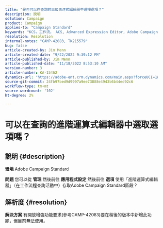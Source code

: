 ```yaml
---
title: "是否可以在查詢的高級表達式編輯器中選擇選項？"
description: 說明
solution: Campaign
product: Campaign
applies-to: "Campaign Standard"
keywords: "KCS，工作流， ACS, Advanced Expression Editor, Adobe Campaign Standard, select option, query，因應措施"
resolution: Resolution
internal-notes: "CAMP-42083, TK215579"
bug: false
article-created-by: Jim Menn
article-created-date: "9/22/2022 9:39:12 PM"
article-published-by: Jim Menn
article-published-date: "11/18/2022 8:53:10 AM"
version-number: 3
article-number: KA-15462
dynamics-url: "https://adobe-ent.crm.dynamics.com/main.aspx?forceUCI=1&pagetype=entityrecord&etn=knowledgearticle&id=3f6ed8fb-be3a-ed11-9db1-0022480866ad"
source-git-commit: 24fb97bed9d9997a9ee73888e4943b6b44ed92c6
workflow-type: tm+mt
source-wordcount: '102'
ht-degree: 2%

---
```


# 可以在查詢的進階運算式編輯器中選取選項嗎？

## 說明 {#description}


<b>環境</b>
Adobe Campaign Standard

<b>問題</b>
您可以從 <b>管理</b> 然後前往 <b>應用程式設定</b> 然後前往 <b>選項</b> 使用「進階運算式編輯器」（在工作流程查詢活動中）存取Adobe Campaign Standard區段？


## 解析度 {#resolution}


<b>解決方案</b>
有開放增強功能要求(參考CAMP-42083)要在稍後的版本中新增此功能，但目前無法使用。
